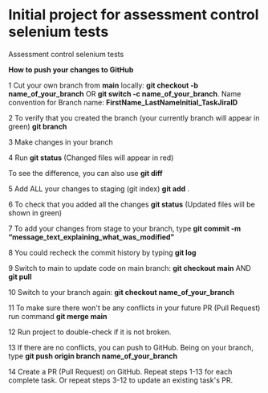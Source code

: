 # Initial project for assessment control selenium tests 

Assessment control selenium tests

**How to push your changes to GitHub** 

1 Cut your own branch from **main** locally: **git checkout -b name_of_your_branch** OR **git switch -c name_of_your_branch**. 
Name convention for Branch name: **FirstName_LastNameInitial_TaskJiraID**

2 To verify that you created the branch (your currently branch will appear in green) **git branch**

3 Make changes in your branch

4 Run **git status** (Changed files will appear in red)

To see the difference, you can also use **git diff**

5 Add ALL your changes to staging (git index) **git add** .

6 To check that you added all the changes **git status** (Updated files will be shown in green)

7 To add your changes from stage to your branch, type **git commit -m “message_text_explaining_what_was_modified"**

8 You could recheck the commit history by typing **git log**

9 Switch to main to update code on main branch: **git checkout main** AND **git pull**

10 Switch to your branch again: **git checkout name_of_your_branch**

11 To make sure there won't be any conflicts in your future PR (Pull Request) run command **git merge main**

12 Run project to double-check if it is not broken.

13 If there are no conflicts, you can push to GitHub. Being on your branch, type **git push origin branch name_of_your_branch**

14 Create a PR (Pull Request) on GitHub. Repeat steps 1-13 for each complete task. Or repeat steps 3-12 to update an existing task's PR.

